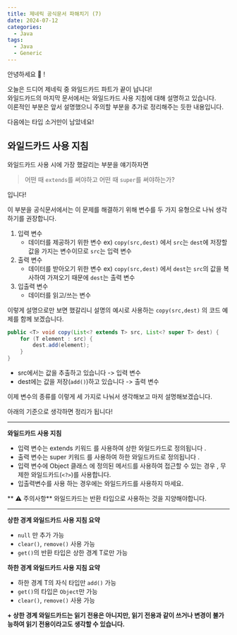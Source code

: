 ```yaml
---
title: 제네릭 공식문서 파해치기 (7)
date: 2024-07-12
categories:
  - Java
tags:
  - Java
  - Generic
---
```

안녕하세요 🐸 !  

오늘은 드디어 제네릭 중 와일드카드 파트가 끝이 납니다!  
와일드카드의 마지막 문서에서는 와일드카드 사용 지침에 대해 설명하고 있습니다.  
이론적인 부분은 앞서 설명했으니 주의할 부분을 추가로 정리해주는 듯한 내용입니다.  

다음에는 타입 소거만이 남았네요!

## 와일드카드 사용 지침

와일드카드 사용 시에 가장 했갈리는 부분을 얘기하자면

> 어떤 때 `extends`를 써야하고 어떤 때 `super`를 써야하는가?

입니다!  

이 부분을 공식문서에서는 이 문제를 해결하기 위해 변수를 두 가지 유형으로 나눠 생각하기를 권장합니다.

1. 입력 변수
	- 데이터를 제공하기 위한 변수
	  ex) `copy(src,dest)` 에서 `src`는 `dest`에 저장할 값을 가지는 변수이므로 `src`는 입력 변수
2. 출력 변수
	- 데이터를 받아오기 위한 변수
	  ex) `copy(src,dest)` 에서 `dest`는 `src`의 값을 복사하여 가져오기 때문에 `dest`는 출력 변수
3. 입출력 변수
	- 데이터를 읽고/쓰는 변수


이렇게 설명으로만 보면 했갈리니 설명의 예시로 사용하는 `copy(src,dest)` 의 코드 예제를 함께 보겠습니다.

```java
public <T> void copy(List<? extends T> src, List<? super T> dest) {
    for (T element : src) {
        dest.add(element);
    }
}
```

- src에서는 값을 추출하고 있습니다 -> 입력 변수
- dest에는 값을 저장(`add()`)하고 있습니다 -> 출력 변수

이제 변수의 종류를 이렇게 세 가지로 나눠서 생각해보고 마저 설명해보겠습니다.  

아래의 기준으로 생각하면 정리가 됩니다!

---
**와일드카드 사용 지침**
- 입력 변수는 extends 키워드 를 사용하여 상한 와일드카드로 정의됩니다 .
- 출력 변수는 super 키워드 를 사용하여 하한 와일드카드로 정의됩니다 .
- 입력 변수에 Object 클래스 에 정의된 메서드를 사용하여 접근할 수 있는 경우 , 무제한 와일드카드(`<?>`)를 사용합니다.
- 입출력변수를 사용 하는 경우에는 와일드카드를 사용하지 마세요.

** ⚠️ 주의사항**
와일드카드는 반환 타입으로 사용하는 것을 지양해야합니다.  

---

**상한 경계 와일드카드 사용 지침 요약**
- `null` 만 추가 가능
- `clear()`, `remove()` 사용 가능
- `get()`의 반환 타입은 상한 경계 T로만 가능

**하한 경계 와일드카드 사용 지침 요약**
- 하한 경계 T의 자식 타입만 `add()` 가능
- `get()`의 타입은 `Object`만 가능
- `clear()`, `remove()` 사용 가능


**+ 상한 경계 와일드카드는 읽기 전용은 아니지만, 읽기 전용과 같이 쓰거나 변경이 불가능하여 읽기 전용이라고도 생각할 수 있습니다.**